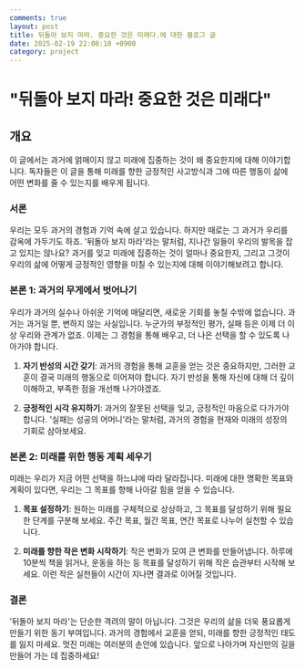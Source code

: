 ```yaml
---
comments: true
layout: post
title: 뒤돌아 보지 마라. 중요한 것은 미래다.에 대한 블로그 글
date: 2025-02-19 22:08:10 +0900
category: project
---
```


# "뒤돌아 보지 마라! 중요한 것은 미래다"

## 개요
이 글에서는 과거에 얽매이지 않고 미래에 집중하는 것이 왜 중요한지에 대해 이야기합니다. 독자들은 이 글을 통해 미래를 향한 긍정적인 사고방식과 그에 따른 행동이 삶에 어떤 변화를 줄 수 있는지를 배우게 됩니다.

### 서론
우리는 모두 과거의 경험과 기억 속에 살고 있습니다. 하지만 때로는 그 과거가 우리를 감옥에 가두기도 하죠. '뒤돌아 보지 마라'라는 말처럼, 지나간 일들이 우리의 발목을 잡고 있지는 않나요? 과거를 잊고 미래에 집중하는 것이 얼마나 중요한지, 그리고 그것이 우리의 삶에 어떻게 긍정적인 영향을 미칠 수 있는지에 대해 이야기해보려고 합니다.

### 본론 1: 과거의 무게에서 벗어나기
우리가 과거의 실수나 아쉬운 기억에 매달리면, 새로운 기회를 놓칠 수밖에 없습니다. 과거는 과거일 뿐, 변하지 않는 사실입니다. 누군가의 부정적인 평가, 실패 등은 이제 더 이상 우리와 관계가 없죠. 이제는 그 경험을 통해 배우고, 더 나은 선택을 할 수 있도록 나아가야 합니다. 

1. **자기 반성의 시간 갖기**: 과거의 경험을 통해 교훈을 얻는 것은 중요하지만, 그러한 교훈이 결국 미래의 행동으로 이어져야 합니다. 자기 반성을 통해 자신에 대해 더 깊이 이해하고, 부족한 점을 개선해 나가야겠죠.
   
2. **긍정적인 시각 유지하기**: 과거의 잘못된 선택을 잊고, 긍정적인 마음으로 다가가야 합니다. '실패는 성공의 어머니'라는 말처럼, 과거의 경험을 현재와 미래의 성장의 기회로 삼아보세요.

### 본론 2: 미래를 위한 행동 계획 세우기
미래는 우리가 지금 어떤 선택을 하느냐에 따라 달라집니다. 미래에 대한 명확한 목표와 계획이 있다면, 우리는 그 목표를 향해 나아갈 힘을 얻을 수 있습니다.

1. **목표 설정하기**: 원하는 미래를 구체적으로 상상하고, 그 목표를 달성하기 위해 필요한 단계를 구분해 보세요. 주간 목표, 월간 목표, 연간 목표로 나누어 실천할 수 있습니다.
   
2. **미래를 향한 작은 변화 시작하기**: 작은 변화가 모여 큰 변화를 만들어냅니다. 하루에 10분씩 책을 읽거나, 운동을 하는 등 목표를 달성하기 위해 작은 습관부터 시작해 보세요. 이런 작은 실천들이 시간이 지나면 결과로 이어질 것입니다.

### 결론
'뒤돌아 보지 마라'는 단순한 격려의 말이 아닙니다. 그것은 우리의 삶을 더욱 풍요롭게 만들기 위한 동기 부여입니다. 과거의 경험에서 교훈을 얻되, 미래를 향한 긍정적인 태도를 잃지 마세요. 멋진 미래는 여러분의 손안에 있습니다. 앞으로 나아가며 자신만의 길을 만들어 가는 데 집중하세요!